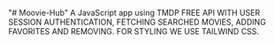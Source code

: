 "# Moovie-Hub" 
 A JavaScript app using TMDP FREE API WITH USER SESSION AUTHENTICATION, FETCHING SEARCHED MOVIES, ADDING FAVORITES AND REMOVING. FOR STYLING WE USE TAILWIND CSS.
